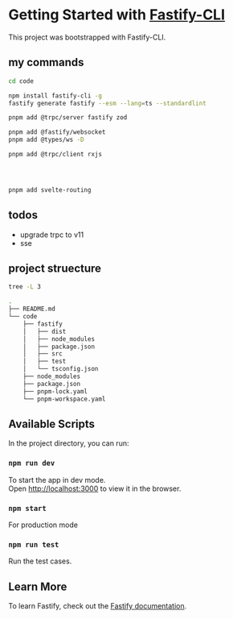 
# Getting Started with [Fastify-CLI](https://www.npmjs.com/package/fastify-cli)

This project was bootstrapped with Fastify-CLI.

## my commands

```bash
cd code

npm install fastify-cli -g
fastify generate fastify --esm --lang=ts --standardlint

pnpm add @trpc/server fastify zod

pnpm add @fastify/websocket
pnpm add @types/ws -D

pnpm add @trpc/client rxjs




pnpm add svelte-routing
```

## todos

- upgrade trpc to v11
- sse

## project struecture

```bash
tree -L 3

.
├── README.md
└── code
    ├── fastify
    │   ├── dist
    │   ├── node_modules
    │   ├── package.json
    │   ├── src
    │   ├── test
    │   └── tsconfig.json
    ├── node_modules
    ├── package.json
    ├── pnpm-lock.yaml
    └── pnpm-workspace.yaml

```

## Available Scripts

In the project directory, you can run:

### `npm run dev`

To start the app in dev mode.\
Open [http://localhost:3000](http://localhost:3000) to view it in the browser.

### `npm start`

For production mode

### `npm run test`

Run the test cases.

## Learn More

To learn Fastify, check out the [Fastify documentation](https://fastify.dev/docs/latest/).
